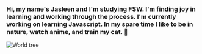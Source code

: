 ### Hi, my name's Jasleen and I'm studying FSW. I'm finding joy in learning and working through the process. I'm currently working on learning Javascript. In my spare time I like to be in nature, watch anime, and train my cat.  👋

  ![World tree](https://i.pinimg.com/originals/c6/3a/c5/c63ac542a827878f9538f514a8fc94b2.gif)

<!--
**jasleenv/jasleenv** is a ✨ _special_ ✨ repository because its `README.md` (this file) appears on your GitHub profile.

Here are some ideas to get you started:

- 🔭 I’m currently working on ...
- 🌱 I’m currently learning ...
- 👯 I’m looking to collaborate on ...
- 🤔 I’m looking for help with ...
- 💬 Ask me about ...
- 📫 How to reach me: ...
- 😄 Pronouns: ...
- ⚡ Fun fact: ...
-->
